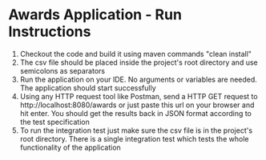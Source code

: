 # Awards Application - Run Instructions

1. Checkout the code and build it using maven commands "clean install"
2. The csv file should be placed inside the project's root directory and use semicolons as separators
3. Run the application on your IDE. No arguments or variables are needed. The application should start successfully
4. Using any HTTP request tool like Postman, send a HTTP GET request to http://localhost:8080/awards or just paste this url on your browser and hit enter. You should get the results back in JSON format according to the test specification
5. To run the integration test just make sure the csv file is in the project's root directory. There is a single integration test which tests the whole functionality of the application
